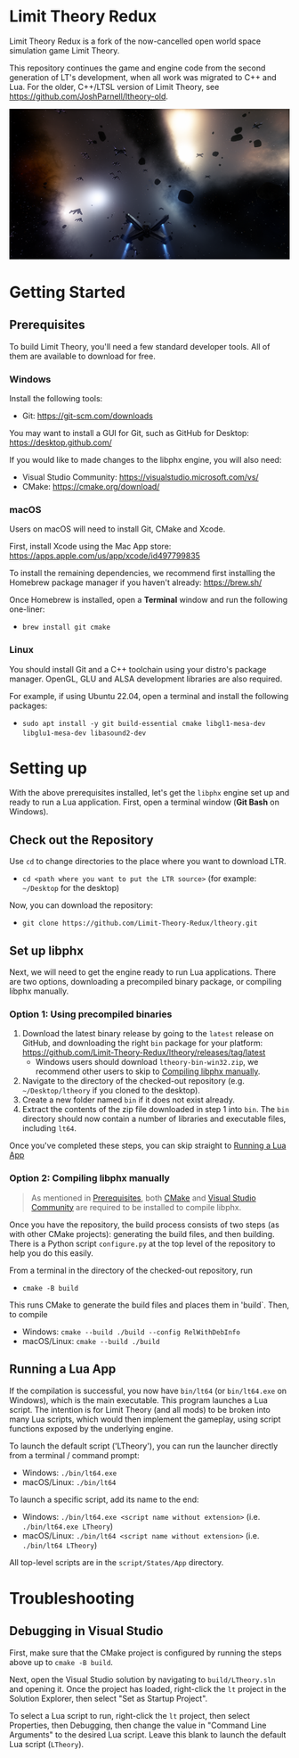 # Limit Theory Redux

Limit Theory Redux is a fork of the now-cancelled open world space simulation game Limit Theory.

This repository continues the game and engine code from the second generation of LT's development, when all work was migrated to C++ and Lua. For the older, C++/LTSL version of Limit Theory, see https://github.com/JoshParnell/ltheory-old.

![LT Screenshot](./res/tex2d/screenshot.png)

# Getting Started

## Prerequisites

To build Limit Theory, you'll need a few standard developer tools. All of them are available to download for free.

### Windows

Install the following tools:
- Git: https://git-scm.com/downloads

You may want to install a GUI for Git, such as GitHub for Desktop: https://desktop.github.com/

If you would like to made changes to the libphx engine, you will also need:
- Visual Studio Community: https://visualstudio.microsoft.com/vs/
- CMake: https://cmake.org/download/

### macOS

Users on macOS will need to install Git, CMake and Xcode.

First, install Xcode using the Mac App store: https://apps.apple.com/us/app/xcode/id497799835

To install the remaining dependencies, we recommend first installing the Homebrew package manager if you haven't already: https://brew.sh/

Once Homebrew is installed, open a **Terminal** window and run the following one-liner:

- `brew install git cmake`

### Linux

You should install Git and a C++ toolchain using your distro's package manager. OpenGL, GLU and ALSA development libraries are also required.

For example, if using Ubuntu 22.04, open a terminal and install the following packages:

- `sudo apt install -y git build-essential cmake libgl1-mesa-dev libglu1-mesa-dev libasound2-dev`

# Setting up

With the above prerequisites installed, let's get the `libphx` engine set up and ready to run a Lua application. First, open a terminal window (**Git Bash** on Windows).

## Check out the Repository

Use `cd` to change directories to the place where you want to download LTR.

- `cd <path where you want to put the LTR source>` (for example: `~/Desktop` for the desktop)

Now, you can download the repository:

- `git clone https://github.com/Limit-Theory-Redux/ltheory.git`

## Set up libphx

Next, we will need to get the engine ready to run Lua applications. There are two options, downloading a precompiled binary package, or compiling libphx manually.

### Option 1: Using precompiled binaries

1. Download the latest binary release by going to the `latest` release on GitHub, and downloading the right `bin` package for your platform: https://github.com/Limit-Theory-Redux/ltheory/releases/tag/latest
   * Windows users should download `ltheory-bin-win32.zip`, we recommend other users to skip to [Compiling libphx manually](#option-2-compiling-libphx-manually).
2. Navigate to the directory of the checked-out repository (e.g. `~/Desktop/ltheory` if you cloned to the desktop).
3. Create a new folder named `bin` if it does not exist already.
4. Extract the contents of the zip file downloaded in step 1 into `bin`. The `bin` directory should now contain a number of libraries and executable files, including `lt64`.

Once you've completed these steps, you can skip straight to [Running a Lua App](#running-a-lua-app)

### Option 2: Compiling libphx manually

> As mentioned in [Prerequisites](#prerequisites), both [CMake](https://cmake.org/download/) and [Visual Studio Community](https://visualstudio.microsoft.com/vs/) are required to be installed to compile libphx.

Once you have the repository, the build process consists of two steps (as with other CMake projects): generating the build files, and then building. There is a Python script `configure.py` at the top level of the repository to help you do this easily.

From a terminal in the directory of the checked-out repository, run

- `cmake -B build`

This runs CMake to generate the build files and places them in 'build`. Then, to compile

- Windows: `cmake --build ./build --config RelWithDebInfo`
- macOS/Linux: `cmake --build ./build`

## Running a Lua App

If the compilation is successful, you now have `bin/lt64` (or `bin/lt64.exe` on Windows), which is the main executable. This program launches a Lua script. The intention is for Limit Theory (and all mods) to be broken into many Lua scripts, which would then implement the gameplay, using script functions exposed by the underlying engine.

To launch the default script ('LTheory'), you can run the launcher directly from a terminal / command prompt:

- Windows: `./bin/lt64.exe`
- macOS/Linux: `./bin/lt64`

To launch a specific script, add its name to the end:

- Windows: `./bin/lt64.exe <script name without extension>` (i.e. `./bin/lt64.exe LTheory`)
- macOS/Linux: `./bin/lt64 <script name without extension>` (i.e. `./bin/lt64 LTheory`)

All top-level scripts are in the `script/States/App` directory.

# Troubleshooting

## Debugging in Visual Studio

First, make sure that the CMake project is configured by running the steps above up to `cmake -B build`.

Next, open the Visual Studio solution by navigating to `build/LTheory.sln` and opening it. Once the project has loaded, right-click the `lt` project in the Solution Explorer, then select "Set as Startup Project".

To select a Lua script to run, right-click the `lt` project, then select Properties, then Debugging, then change the value in "Command Line Arguments" to the desired Lua script. Leave this blank to launch the default Lua script (`LTheory`).

